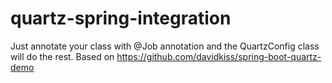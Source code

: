 # quartz-spring-integration

Just annotate your class with @Job annotation and the QuartzConfig class will do the rest.
Based on https://github.com/davidkiss/spring-boot-quartz-demo
